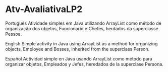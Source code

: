 # Atv-AvaliativaLP2

Português
Atividade simples em Java utilizando ArrayList como método de organização dos objetos, Funcionario e Chefes, herdados da superclasse Pessoa. 

English
Simple activity in Java using ArrayList as a method for organizing objects, Employee and Bosses, inherited from the superclass Person.

Español
Actividad simple en Java usando ArrayList como método para organizar objetos, Empleados y Jefes, heredados de la superclase Persona.
